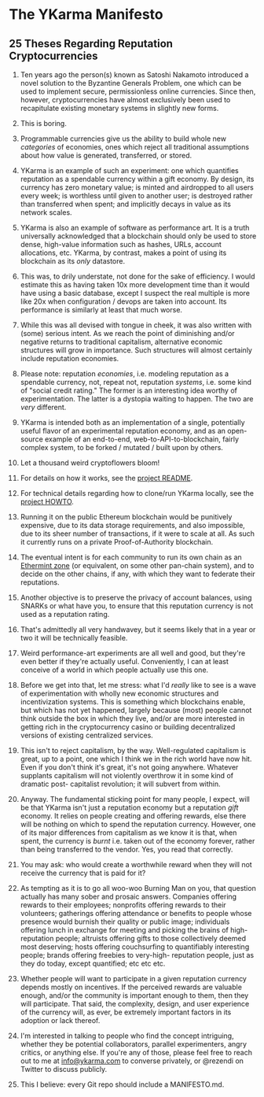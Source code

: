 
The YKarma Manifesto
====================

25 Theses Regarding Reputation Cryptocurrencies
-----------------------------------------------

1. Ten years ago the person(s) known as Satoshi Nakamoto introduced a novel
solution to the Byzantine Generals Problem, one which can be used to
implement secure, permissionless online currencies. Since then, however,
cryptocurrencies have almost exclusively been used to recapitulate existing
monetary systems in slightly new forms.

2. This is boring.

3. Programmable currencies give us the ability to build whole new _categories_
of economies, ones which reject all traditional assumptions about how value
is generated, transferred, or stored.

4. YKarma is an example of such an experiment: one which quantifies reputation
as a spendable currency within a gift economy. By design, its currency has zero
monetary value; is minted and airdropped to all users every week; is worthless
until given to another user; is destroyed rather than transferred when spent;
and implicitly decays in value as its network scales.

5. YKarma is also an example of software as performance art. It is a truth
universally acknowledged that a blockchain should only be used to store
dense, high-value information such as hashes, URLs, account allocations, etc.
YKarma, by contrast, makes a point of using its blockchain as its _only_
datastore.

6. This was, to drily understate, not done for the sake of efficiency. I would
estimate this as having taken 10x more development time than it would have
using a basic database, except I suspect the real multiple is more like 20x
when configuration / devops are taken into account. Its performance is
similarly at least that much worse.

7. While this was all devised with tongue in cheek, it was also written with
(some) serious intent. As we reach the point of diminishing and/or negative
returns to traditional capitalism, alternative economic structures will grow in
importance. Such structures will almost certainly include reputation economies.

8. Please note: reputation _economies_, i.e. modeling reputation as a spendable
currency, not, repeat not, reputation _systems_, i.e. some kind of "social
credit rating." The former is an interesting idea worthy of experimentation.
The latter is a dystopia waiting to happen. The two are _very_ different.

9. YKarma is intended both as an implementation of a single, potentially
useful flavor of an experimental reputation economy, and as an open-source
example of an end-to-end, web-to-API-to-blockchain, fairly complex system,
to be forked / mutated / built upon by others.

10. Let a thousand weird cryptoflowers bloom!

11. For details on how it works, see the [project README](./README.md).

12. For technical details regarding how to clone/run YKarma locally, see the
[project HOWTO](./HOWTO.md).

13. Running it on the public Ethereum blockchain would be punitively expensive,
due to its data storage requirements, and also impossible, due to its sheer
number of transactions, if it were to scale at all. As such it currently runs
on a private Proof-of-Authority blockchain.

14. The eventual intent is for each community to run its own chain as an
[Ethermint zone](https://blog.cosmos.network/a-beginners-guide-to-ethermint-38ee15f8a6f4)
(or equivalent, on some other pan-chain system), and to decide on the other
chains, if any, with which they want to federate their reputations.

15. Another objective is to preserve the privacy of account balances, using
SNARKs or what have you, to ensure that this reputation currency is not used as
a reputation rating.

16. That's admittedly all very handwavey, but it seems likely that in a year or
two it will be technically feasible.

17. Weird performance-art experiments are all well and good, but they're even
better if they're actually useful. Conveniently, I can at least conceive of a
world in which people actually use this one.

18. Before we get into that, let me stress: what I'd _really_ like to see is a
wave of experimentation with wholly new economic structures and incentivization
systems. This is something which blockchains enable, but which has not yet
happened, largely because (most) people cannot think outside the box in which
they live, and/or are more interested in getting rich in the cryptocurrency
casino or building decentralized versions of existing centralized services.

19. This isn't to reject capitalism, by the way. Well-regulated capitalism is
great, up to a point, one which I think we in the rich world have now hit. Even
if you don't think it's great, it's not going anywhere. Whatever supplants
capitalism will not violently overthrow it in some kind of dramatic post-
capitalist revolution; it will subvert from within.

20. Anyway. The fundamental sticking point for many people, I expect, will be
that YKarma isn't just a reputation economy but a reputation _gift_ economy. It
relies on people creating and offering rewards, else there will be nothing on
which to spend the reputation currency. However, one of its major differences
from capitalism as we know it is that, when spent, the currency is _burnt_ i.e.
taken out of the economy forever, rather than being transferred to the vendor.
Yes, you read that correctly.

21. You may ask: who would create a worthwhile reward when they will not
receive the currency that is paid for it?

22. As tempting as it is to go all woo-woo Burning Man on you, that question
actually has many sober and prosaic answers. Companies offering rewards to
their employees; nonprofits offering rewards to their volunteers; gatherings
offering attendance or benefits to people whose presence would burnish their
quality or public image; individuals offering lunch in exchange for meeting
and picking the brains of high-reputation people; altruists offering gifts to
those collectively deemed most deserving; hosts offering couchsurfing
to quantifiably interesting people; brands offering freebies to very-high-
reputation people, just as they do today, except quantified; etc etc etc.

23. Whether people will want to participate in a given reputation currency
depends mostly on incentives. If the perceived rewards are valuable enough,
and/or the community is important enough to them, then they will participate.
That said, the complexity, design, and user experience of the currency will, as
ever, be extremely important factors in its adoption or lack thereof.

24. I'm interested in talking to people who find the concept intriguing,
whether they be potential collaborators, parallel experimenters, angry critics,
or anything else. If you're any of those, please feel free to reach out to me
at info@ykarma.com to converse privately, or @rezendi on Twitter to discuss
publicly.

25. This I believe: every Git repo should include a MANIFESTO.md.
